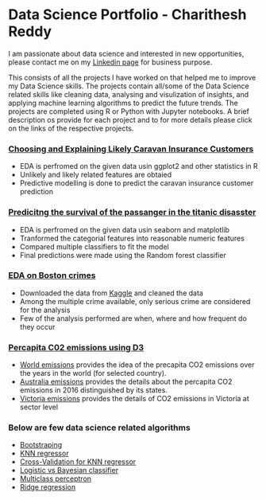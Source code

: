 # Data Science Portfolio - Charithesh Reddy

I am passionate about data science and interested in new opportunities, please contact me on my <a href="https://linkedin.com/in/charithesh-reddy/">Linkedin page</a> for business purpose.

This consists of all the projects I have worked on that helped me to improve my Data Science skills. The projects contain all/some of the Data Science related skills like cleaning data, analysing and visulization of insights, and applying machine learning algorithms to predict the future trends. The projects are completed using R or Python with Jupyter notebooks. A brief description os provide for each project and to for more details please click on the links of the respective projects.


<h3><a href="https://github.com/charithesh/Caravan-Insurance-Customers/blob/master/Caravan%20Insurance%20Customers.ipynb"> Choosing and Explaining Likely Caravan Insurance Customers</a></h3>
<ul>
  <li>EDA is perfromed on the given data usin ggplot2 and other statistics in R</li>
  <li>Unlikely and likely related features are obtaied</li>
  <li>Predictive modelling is done to predict the caravan insurance customer prediction</li>
 </ul>
 

 <h3><a href=" https://www.kaggle.com/charitheshreddy/titanic-survival-prediction/data?scriptVersionId=19563159"> Predicitng the survival of the passanger in the titanic disasster</a></h3>
<ul>
  <li>EDA is perfromed on the given data usin seaborn and matplotlib</li>
  <li>Tranformed the categorial features into reasonable numeric features</li>
  <li>Compared multiple classifiers to fit the model</li>
  <li>Final predictions were made using the Random forest classifier</li>
 </ul>

<h3><a href="https://github.com/charithesh/Boston-crimes-EDA/blob/master/Boston%20crimes.ipynb"> EDA on Boston crimes </a></h3> 
<ul>
  <li> Downloaded the data from <a href = "https://www.kaggle.com/AnalyzeBoston/crimes-in-boston">Kaggle</a> and cleaned the data </li>
  <li>Among the multiple crime available, only serious crime are considered for the analysis</li>
  <li>Few of the analysis performed are when, where and how frequent do they occur </li>
 </ul>

<h3><a href="https://github.com/charithesh/carbon-emissions---D3">Percapita C02 emissions using D3</a></h3> 
<ul>
  <li><a href = "https://github.com/charithesh/carbon-emissions---D3/blob/master/world%20emissions.html">World emissions</a> provides the idea of the precapita CO2 emissions over the years in the world (for selected country). </li>
  <li><a href="https://github.com/charithesh/carbon-emissions---D3/blob/master/ausemissions.html">Australia emissions</a> provides the details about the percapita CO2 emissions in 2016 distinguished by its states.</li>
  <li><a href="https://github.com/charithesh/carbon-emissions---D3/blob/master/Victoria%20emissions.html">Victoria emissions</a> provides the details of CO2 emissions in Victoria at sector level</li>
 </ul>

### Below are few data science related algorithms
<ul>
<li><a href="https://github.com/charithesh/data-science-portfolio/blob/master/Boostsraping.ipynb"> Bootstraping </a>
</li>
 <li><a href="https://github.com/charithesh/data-science-portfolio/blob/master/KNN%20regressor.ipynb"> KNN regressor </a>
</li>
 <li><a href="https://github.com/charithesh/data-science-portfolio/blob/master/CV%20for%20KNN%20regressor.ipynb"> Cross-Validation for KNN regressor </a>
</li>
 <li><a href="https://github.com/charithesh/data-science-portfolio/blob/master/Logistic%20Regression%20vs%20Bayesian%20Classifier.ipynb"> Logistic vs Bayesian classifier </a>
</li>
 <li><a href="https://github.com/charithesh/data-science-portfolio/blob/master/perceptron.ipynb"> Multiclass perceptron </a>
</li>
 <li><a href="https://github.com/charithesh/data-science-portfolio/blob/master/ridge%20regression.ipynb"> Ridge regression </a></li>
</ul>
